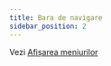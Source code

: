```yaml
---
title: Bara de navigare
sidebar_position: 2
---
```


Vezi [Afișarea meniurilor](/docs/user/menus/displaying-menus#navigation-bar)
